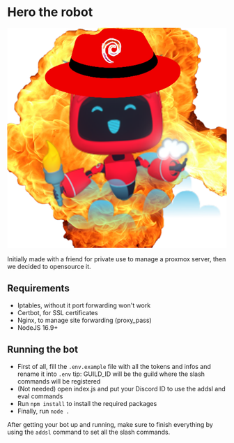 # Hero the robot

![Hero](https://github.com/AntogamerYT/assets/raw/main/Hero.png)

Initially made with a friend for private use to manage a proxmox server, then we decided to opensource it.

## Requirements

- Iptables, without it port forwarding won't work
- Certbot, for SSL certificates
- Nginx, to manage site forwarding (proxy_pass)
- NodeJS 16.9+

## Running the bot
- First of all, fill the `.env.example` file with all the tokens and infos and rename it into `.env`
tip: GUILD_ID will be the guild where the slash commands will be registered
- (Not needed) open index.js and put your Discord ID to use the addsl and eval commands 
- Run `npm install` to install the required packages
- Finally, run `node .`

After getting your bot up and running, make sure to finish everything by using the `addsl` command to set all the slash commands.

